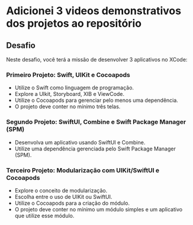 # Adicionei 3 videos demonstrativos dos projetos ao repositório
## Desafio

Neste desafio, você terá a missão de desenvolver 3 aplicativos no XCode:

### Primeiro Projeto: Swift, UIKit e Cocoapods

- Utilize o Swift como linguagem de programação.
- Explore a UIkit, Storyboard, XIB e ViewCode.
- Utilize o Cocoapods para gerenciar pelo menos uma dependência.
- O projeto deve conter no mínimo três telas.

### Segundo Projeto: SwiftUI, Combine e Swift Package Manager (SPM)

- Desenvolva um aplicativo usando SwiftUI e Combine.
- Utilize uma dependência gerenciada pelo Swift Package Manager (SPM).

### Terceiro Projeto: Modularização com UIKit/SwiftUI e Cocoapods

- Explore o conceito de modularização.
- Escolha entre o uso de UIKit ou SwiftUI.
- Utilize o Cocoapods para a criação do módulo.
- O projeto deve conter no mínimo um módulo simples e um aplicativo que utilize esse módulo.


